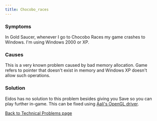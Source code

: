 ```yaml
---
title: Chocobo_races
---
```


### Symptoms

In Gold Saucer, whenever I go to Chocobo Races my game crashes to Windows. I'm using Windows 2000 or XP.

### Causes

This is a very known problem caused by bad memory allocation. Game refers to pointer that doesn't exist in memory and Windows XP doesn't allow such operations.

### Solution

Eidos has no solution to this problem besides giving you Save so you can play further in-game. This can be fixed using [Aali's OpenGL driver](http://forums.qhimm.com/index.php?topic=8306.0).

[Back to Technical Problems page]()
